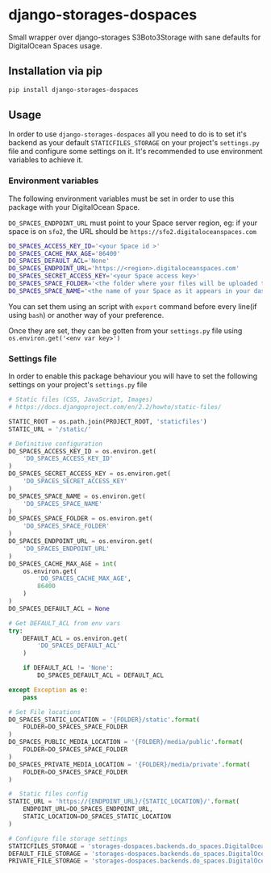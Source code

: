 # django-storages-dospaces
Small wrapper over django-storages S3Boto3Storage with sane defaults for DigitalOcean Spaces usage.


## Installation via pip
```bash
pip install django-storages-dospaces
```

## Usage
In order to use `django-storages-dospaces` all you need to do is to set it's backend as your default `STATICFILES_STORAGE` on your project's `settings.py` file and configure some settings on it. It's recommended to use environment variables to achieve it.

### Environment variables
The following environment variables must be set in order to use this package with your DigitalOcean Space.

`DO_SPACES_ENDPOINT_URL` must point to your Space server region, eg: if your space is on `sfo2`, the URL should be `https://sfo2.digitaloceanspaces.com`

```sh
DO_SPACES_ACCESS_KEY_ID='<your Space id >'
DO_SPACES_CACHE_MAX_AGE='86400'
DO_SPACES_DEFAULT_ACL='None'
DO_SPACES_ENDPOINT_URL='https://<region>.digitaloceanspaces.com'
DO_SPACES_SECRET_ACCESS_KEY='<your Space access key>'
DO_SPACES_SPACE_FOLDER='<the folder where your files will be uploaded to>'
DO_SPACES_SPACE_NAME='<the name of your Space as it appears in your dashboard>'
```

You can set them using an script with `export` command before every line(if using `bash`) or another way of your preference.

Once they are set, they can be gotten from your `settings.py` file using `os.environ.get('<env var key>')`

### Settings file
In order to enable this package behaviour you will have to set the following settings on your project's `settings.py` file

```python
# Static files (CSS, JavaScript, Images)
# https://docs.djangoproject.com/en/2.2/howto/static-files/

STATIC_ROOT = os.path.join(PROJECT_ROOT, 'staticfiles')
STATIC_URL = '/static/'

# Definitive configuration
DO_SPACES_ACCESS_KEY_ID = os.environ.get(
    'DO_SPACES_ACCESS_KEY_ID'
)
DO_SPACES_SECRET_ACCESS_KEY = os.environ.get(
    'DO_SPACES_SECRET_ACCESS_KEY'
)
DO_SPACES_SPACE_NAME = os.environ.get(
    'DO_SPACES_SPACE_NAME'
)
DO_SPACES_SPACE_FOLDER = os.environ.get(
    'DO_SPACES_SPACE_FOLDER'
)
DO_SPACES_ENDPOINT_URL = os.environ.get(
    'DO_SPACES_ENDPOINT_URL'
)
DO_SPACES_CACHE_MAX_AGE = int(
    os.environ.get(
        'DO_SPACES_CACHE_MAX_AGE',
        86400
    )
)
DO_SPACES_DEFAULT_ACL = None

# Get DEFAULT_ACL from env vars
try:
    DEFAULT_ACL = os.environ.get(
        'DO_SPACES_DEFAULT_ACL'
    )

    if DEFAULT_ACL != 'None':
        DO_SPACES_DEFAULT_ACL = DEFAULT_ACL

except Exception as e:
    pass

# Set File locations
DO_SPACES_STATIC_LOCATION = '{FOLDER}/static'.format(
    FOLDER=DO_SPACES_SPACE_FOLDER
)
DO_SPACES_PUBLIC_MEDIA_LOCATION = '{FOLDER}/media/public'.format(
    FOLDER=DO_SPACES_SPACE_FOLDER
)
DO_SPACES_PRIVATE_MEDIA_LOCATION = '{FOLDER}/media/private'.format(
    FOLDER=DO_SPACES_SPACE_FOLDER
)

#  Static files config
STATIC_URL = 'https://{ENDPOINT_URL}/{STATIC_LOCATION}/'.format(
    ENDPOINT_URL=DO_SPACES_ENDPOINT_URL,
    STATIC_LOCATION=DO_SPACES_STATIC_LOCATION
)

# Configure file storage settings
STATICFILES_STORAGE = 'storages-dospaces.backends.do_spaces.DigitalOceanSpacesStaticStorage'
DEFAULT_FILE_STORAGE = 'storages-dospaces.backends.do_spaces.DigitalOceanSpacesPublicMediaStorage'
PRIVATE_FILE_STORAGE = 'storages-dospaces.backends.do_spaces.DigitalOceanSpacesPrivateMediaStorage'

```
